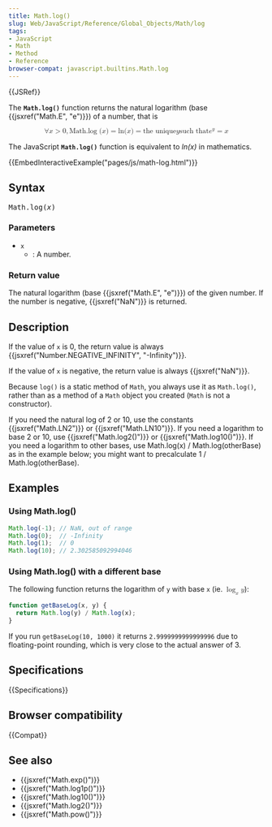 ```yaml
---
title: Math.log()
slug: Web/JavaScript/Reference/Global_Objects/Math/log
tags:
- JavaScript
- Math
- Method
- Reference
browser-compat: javascript.builtins.Math.log
---
```

{{JSRef}}

The **`Math.log()`** function returns the natural logarithm (base
{{jsxref("Math.E", "e")}}) of a number, that is

<math display="block"><semantics><mrow><mo>∀</mo> <mi>x</mi> <mo>></mo>
<mn>0</mn> <mo>,</mo>
<mstyle mathvariant="monospace"><mrow><mo lspace="0em" rspace="thinmathspace">Math.log</mo>
<mo stretchy="false">(</mo> <mi>x</mi> <mo stretchy="false">)</mo>
</mrow></mstyle><mo>=</mo> <mo lspace="0em" rspace="0em">ln</mo>
<mo stretchy="false">(</mo> <mi>x</mi> <mo stretchy="false">)</mo> <mo>=</mo>
<mtext>the unique</mtext> <mspace width="thickmathspace"></mspace><mi>y</mi>
<mspace width="thickmathspace"></mspace><mtext>such that</mtext>
<mspace width="thickmathspace"></mspace><msup><mi>e</mi> <mi>y</mi>
</msup><mo>=</mo> <mi>x</mi> </mrow><annotation encoding="TeX">\forall x > 0,
\mathtt{\operatorname{Math.log}(x)} = \ln(x) = \text{the unique} \; y \;
\text{such that} \; e^y = x</annotation></semantics></math>

The JavaScript **`Math.log()`** function is equivalent to _ln(x)_ in
mathematics.

{{EmbedInteractiveExample("pages/js/math-log.html")}}

## Syntax

<pre class="brush: js">Math.log(<var>x</var>)</pre>

### Parameters

- `x`
  - : A number.

### Return value

The natural logarithm (base {{jsxref("Math.E", "e")}}) of the given
number. If the number is negative, {{jsxref("NaN")}} is returned.

## Description

If the value of `x` is 0, the return value is always
{{jsxref("Number.NEGATIVE_INFINITY", "-Infinity")}}.

If the value of `x` is negative, the return value is always
{{jsxref("NaN")}}.

Because `log()` is a static method of `Math`, you always use it as `Math.log()`,
rather than as a method of a `Math` object you created (`Math` is not a
constructor).

If you need the natural log of 2 or 10, use the constants
{{jsxref("Math.LN2")}} or {{jsxref("Math.LN10")}}. If you need a
logarithm to base 2 or 10, use {{jsxref("Math.log2()")}} or
{{jsxref("Math.log10()")}}. If you need a logarithm to other bases,
use Math.log(x) / Math.log(otherBase) as in the example below; you might want to
precalculate 1 / Math.log(otherBase).

## Examples

### Using Math.log()

```js
Math.log(-1); // NaN, out of range
Math.log(0);  // -Infinity
Math.log(1);  // 0
Math.log(10); // 2.302585092994046
```

### Using Math.log() with a different base

The following function returns the logarithm of `y` with base `x` (ie.
<math><semantics><mrow><msub><mo>log</mo> <mi>x</mi> </msub><mi>y</mi>
</mrow><annotation encoding="TeX">\log_x y</annotation> </semantics></math>):

```js
function getBaseLog(x, y) {
  return Math.log(y) / Math.log(x);
}
```

If you run `getBaseLog(10, 1000)` it returns `2.9999999999999996` due to
floating-point rounding, which is very close to the actual answer of 3.

## Specifications

{{Specifications}}

## Browser compatibility

{{Compat}}

## See also

- {{jsxref("Math.exp()")}}
- {{jsxref("Math.log1p()")}}
- {{jsxref("Math.log10()")}}
- {{jsxref("Math.log2()")}}
- {{jsxref("Math.pow()")}}
